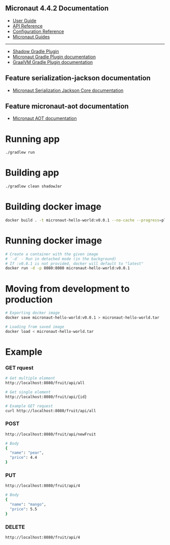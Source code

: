 ## Micronaut 4.4.2 Documentation
- [User Guide](https://docs.micronaut.io/4.4.2/guide/index.html)
- [API Reference](https://docs.micronaut.io/4.4.2/api/index.html)
- [Configuration Reference](https://docs.micronaut.io/4.4.2/guide/configurationreference.html)
- [Micronaut Guides](https://guides.micronaut.io/index.html)

---

- [Shadow Gradle Plugin](https://plugins.gradle.org/plugin/com.github.johnrengelman.shadow)
- [Micronaut Gradle Plugin documentation](https://micronaut-projects.github.io/micronaut-gradle-plugin/latest/)
- [GraalVM Gradle Plugin documentation](https://graalvm.github.io/native-build-tools/latest/gradle-plugin.html)

## Feature serialization-jackson documentation
- [Micronaut Serialization Jackson Core documentation](https://micronaut-projects.github.io/micronaut-serialization/latest/guide/)

## Feature micronaut-aot documentation
- [Micronaut AOT documentation](https://micronaut-projects.github.io/micronaut-aot/latest/guide/)

# Running app
```bash
./gradlew run
```

# Building app
```bash
./gradlew clean shadowJar
```

# Building docker image
```bash
docker build . -t micronaut-hello-world:v0.0.1 --no-cache --progress=plain
```

# Running docker image
```bash
# Create a container with the given image
# `-d` - Run in detached mode (in the background)
# If :v0.0.1 is not provided, docker will default to "latest"
docker run -d -p 8080:8080 micronaut-hello-world:v0.0.1
```

# Moving from development to production
```bash
# Exporting docker image
docker save micronaut-hello-world:v0.0.1 > micronaut-hello-world.tar

# Loading from saved image
docker load < micronaut-hello-world.tar
```

# Example
### GET rquest
```bash
# Get multiple element
http://localhost:8080/fruit/api/all

# Get single element
http://localhost:8080/fruit/api/{id}

# Example GET request
curl http://localhost:8080/fruit/api/all
```

### POST
```bash
http://localhost:8080/fruit/api/newFruit

# Body
{
  "name": "pear",
  "price": 4.4
}
```

### PUT
```bash
http://localhost:8080/fruit/api/4

# Body
{
  "name": "mango",
  "price": 5.5
}
```

### DELETE
```bash
http://localhost:8080/fruit/api/4
```